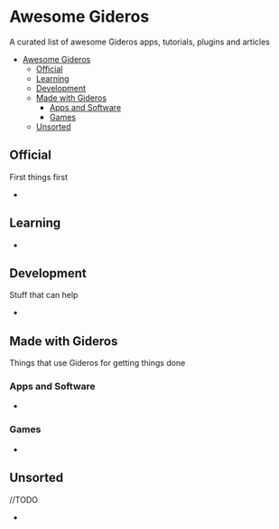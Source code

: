 # Awesome Gideros
A curated list of awesome Gideros apps, tutorials, plugins and articles

- [Awesome Gideros](#awesome-gideros)
	- [Official](#official)
	- [Learning](#learning)
	- [Development](#development)
	- [Made with Gideros](#made-with-gideros)
		- [Apps and Software](#apps-and-software)
		- [Games](#games)
	- [Unsorted](#unsorted)

## Official
First things first

- 

## Learning

- 

## Development
Stuff that can help

- 

## Made with Gideros
Things that use Gideros for getting things done

### Apps and Software

- 

### Games

- 

## Unsorted
//TODO

- 
